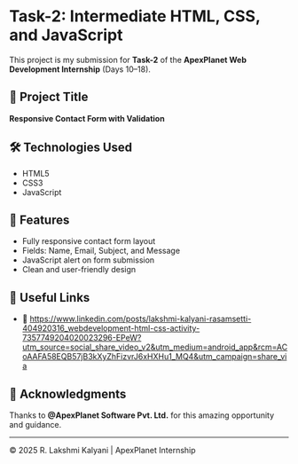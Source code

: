 # Task-2: Intermediate HTML, CSS, and JavaScript

This project is my submission for **Task-2** of the **ApexPlanet Web Development Internship** (Days 10–18).

## 📌 Project Title
**Responsive Contact Form with Validation**

## 🛠️ Technologies Used
- HTML5
- CSS3
- JavaScript

## 🎯 Features
- Fully responsive contact form layout
- Fields: Name, Email, Subject, and Message
- JavaScript alert on form submission
- Clean and user-friendly design


## 🔗 Useful Links

- 🔗 https://www.linkedin.com/posts/lakshmi-kalyani-rasamsetti-404920316_webdevelopment-html-css-activity-7357749204020023296-EPeW?utm_source=social_share_video_v2&utm_medium=android_app&rcm=ACoAAFA58EQB57jB3kXyZhFizvrJ6xHXHu1_MQ4&utm_campaign=share_via

## 🙏 Acknowledgments
Thanks to **@ApexPlanet Software Pvt. Ltd.** for this amazing opportunity and guidance.

---

© 2025 R. Lakshmi Kalyani | ApexPlanet Internship
